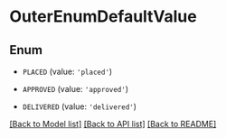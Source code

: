 # OuterEnumDefaultValue
## Enum


* `PLACED` (value: `'placed'`)

* `APPROVED` (value: `'approved'`)

* `DELIVERED` (value: `'delivered'`)


[[Back to Model list]](../../README.md#models) [[Back to API list]](../../README.md#api-endpoints) [[Back to README]](../../README.md)
